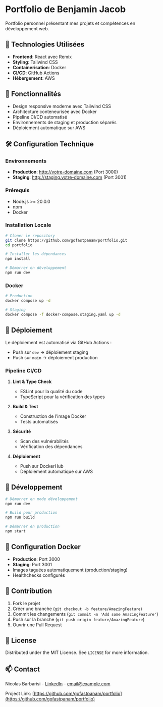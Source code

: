 # Portfolio de Benjamin Jacob

Portfolio personnel présentant mes projets et compétences en développement web.

## 🚀 Technologies Utilisées

- **Frontend**: React avec Remix
- **Styling**: Tailwind CSS
- **Containerisation**: Docker
- **CI/CD**: GitHub Actions
- **Hébergement**: AWS

## 🌟 Fonctionnalités

- Design responsive moderne avec Tailwind CSS
- Architecture conteneurisée avec Docker
- Pipeline CI/CD automatisé
- Environnements de staging et production séparés
- Déploiement automatique sur AWS

## 🛠️ Configuration Technique

### Environnements

- **Production**: http://votre-domaine.com (Port 3000)
- **Staging**: http://staging.votre-domaine.com (Port 3001)

### Prérequis

- Node.js >= 20.0.0
- npm
- Docker

### Installation Locale

```bash
# Cloner le repository
git clone https://github.com/gofastpanam/portfolio.git
cd portfolio

# Installer les dépendances
npm install

# Démarrer en développement
npm run dev
```

### Docker

```bash
# Production
docker compose up -d

# Staging
docker compose -f docker-compose.staging.yaml up -d
```

## 🚀 Déploiement

Le déploiement est automatisé via GitHub Actions :

- Push sur `dev` -> déploiement staging
- Push sur `main` -> déploiement production

### Pipeline CI/CD

1. **Lint & Type Check**
   - ESLint pour la qualité du code
   - TypeScript pour la vérification des types

2. **Build & Test**
   - Construction de l'image Docker
   - Tests automatisés

3. **Sécurité**
   - Scan des vulnérabilités
   - Vérification des dépendances

4. **Déploiement**
   - Push sur DockerHub
   - Déploiement automatique sur AWS

## 📝 Développement

```bash
# Démarrer en mode développement
npm run dev

# Build pour production
npm run build

# Démarrer en production
npm start
```

## 🔧 Configuration Docker

- **Production**: Port 3000
- **Staging**: Port 3001
- Images taguées automatiquement (production/staging)
- Healthchecks configurés

## 🤝 Contribution

1. Fork le projet
2. Créer une branche (`git checkout -b feature/AmazingFeature`)
3. Commit les changements (`git commit -m 'Add some AmazingFeature'`)
4. Push sur la branche (`git push origin feature/AmazingFeature`)
5. Ouvrir une Pull Request

## 📜 License

Distributed under the MIT License. See `LICENSE` for more information.

## 📫 Contact

Nicolas Barbarisi - [LinkedIn](votre-linkedin) - email@example.com

Project Link: [https://github.com/gofastpanam/portfolio](https://github.com/gofastpanam/portfolio)
